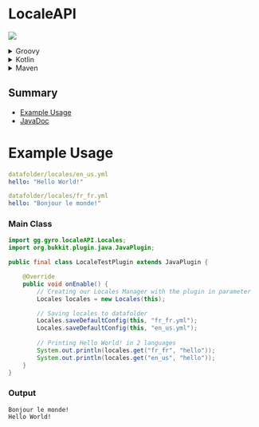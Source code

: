 # LocaleAPI

[<img src="https://mvn.coolcraft.ovh/api/badge/latest/releases/gg/gyro/LocaleAPI?color=40c14a&name=Latest release&prefix=v">](https://mvn.coolcraft.ovh/#/releases/gg/gyro/LocaleAPI/)

<details>
<summary>Groovy</summary>

```groovy
maven {
    name "mathias-maven"
    url "https://mvn.coolcraft.ovh/releases"
}

implementation "gg.gyro:LocaleAPI:[version]"
```

</details>

<details>
<summary>Kotlin</summary>

```kotlin
maven {
    name = "mathias-maven"
    url = uri("https://mvn.coolcraft.ovh/releases")
}

implementation("gg.gyro:LocaleAPI:[version]")
```

</details>

<details>
<summary>Maven</summary>

```xml
<repository>
    <id>mathias-maven</id>
    <name>Mathias's Maven Repository</name>
    <url>https://mvn.coolcraft.ovh/releases</url>
</repository>

<dependency>
  <groupId>gg.gyro</groupId>
  <artifactId>LocaleAPI</artifactId>
  <version>[version]</version>
</dependency>
```

</details>

## Summary

- [Example Usage](#example-usage)
- [JavaDoc](https://mvn.coolcraft.ovh/javadoc/releases/gg/gyro/LocaleAPI/latest)

# Example Usage

```yaml
datafolder/locales/en_us.yml
hello: "Hello World!"

datafolder/locales/fr_fr.yml
hello: "Bonjour le monde!"
```

### Main Class

```java
import gg.gyro.localeAPI.Locales;
import org.bukkit.plugin.java.JavaPlugin;

public final class LocaleTestPlugin extends JavaPlugin {

    @Override
    public void onEnable() {      
        // Creating our Locales Manager with the plugin in parameter
        Locales locales = new Locales(this);

        // Saving locales to datafolder
        Locales.saveDefaultConfig(this, "fr_fr.yml");
        Locales.saveDefaultConfig(this, "en_us.yml");
      
        // Printing Hello World! in 2 languages
        System.out.println(locales.get("fr_fr", "hello"));
        System.out.println(locales.get("en_us", "hello"));
    }
}
```

### Output

```
Bonjour le monde!
Hello World!
```
